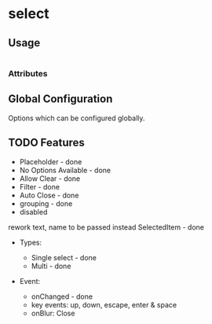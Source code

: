 # select


## Usage

```html

```

### Attributes


## Global Configuration
Options which can be configured globally.

## TODO Features
- Placeholder - done
- No Options Available - done
- Allow Clear - done
- Filter - done
- Auto Close - done
- grouping - done
- disabled

rework text, name to be passed instead SelectedItem - done

- Types:
    - Single select - done
    - Multi - done

- Event:
    - onChanged - done
    - key events: up, down, escape, enter & space
    - onBlur: Close

